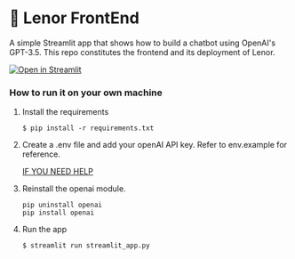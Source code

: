 # 💬 Lenor FrontEnd

A simple Streamlit app that shows how to build a chatbot using OpenAI's GPT-3.5.
This repo constitutes the frontend and its deployment of Lenor.

[![Open in Streamlit](https://static.streamlit.io/badges/streamlit_badge_black_white.svg)](https://chatbot-template.streamlit.app/)

### How to run it on your own machine

1. Install the requirements

   ```
   $ pip install -r requirements.txt
   ```

2. Create a .env file and add your openAI API key. Refer to env.example for reference.

   [IF YOU NEED HELP](https://help.openai.com/en/articles/4936850-where-do-i-find-my-openai-api-key)

3. Reinstall the openai module.

   ```
   pip uninstall openai
   pip install openai
   ```
   
4. Run the app

   ```
   $ streamlit run streamlit_app.py
   ```

